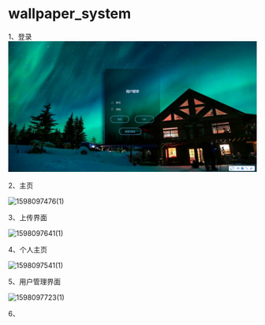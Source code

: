 # wallpaper_system

1、登录
 <img src="README/1.png" />

2、主页

![1598097476(1)](F:\wallpaper_system\README\1598097476(1).png)

3、上传界面

![1598097641(1)](F:\wallpaper_system\README\1598097641(1).png)

4、个人主页

![1598097541(1)](F:\wallpaper_system\README\1598097541(1).png)

5、用户管理界面

![1598097723(1)](F:\wallpaper_system\README\1598097723(1).png)

6、

